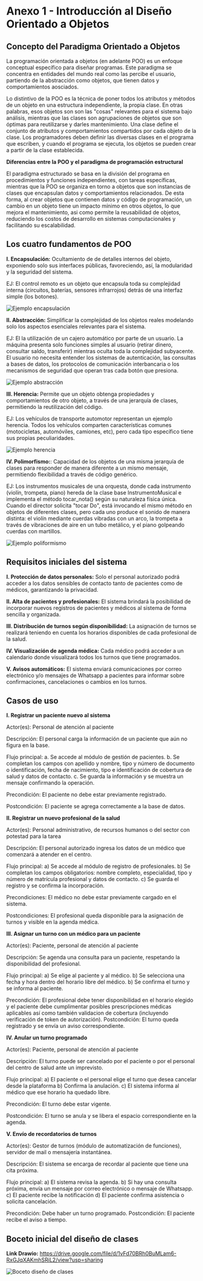 # Anexo 1 - Introducción al Diseño Orientado a Objetos

## Concepto del Paradigma Orientado a Objetos

La programación orientada a objetos (en adelante POO) es un enfoque conceptual específico para diseñar programas. Este paradigma se concentra en entidades del mundo real como las percibe el usuario, partiendo de la abstracción como objetos, que tienen datos y comportamientos aosciados. 

Lo distintivo de la POO es la técnica de poner todos los atributos y métodos de un objeto en una estructura independiente, la propia clase. En otras palabras, esos objetos son son las "cosas" relevantes para el sistema bajo análisis, mientras que las clases son agrupaciones de objetos que son óptimas para reutilizarse y darles mantenimiento. Una clase define el conjunto de atributos y comportamientos compartidos por cada objeto de la clase. Los programadores deben definir las diversas clases en el programa que escriben, y cuando el programa se ejecuta, los objetos se pueden crear a partir de la clase establecida.

**Diferencias entre la POO y el paradigma de programación estructural**

El paradigma estructurado se basa en la división del programa en procedimientos y funciones independientes, con tareas específicas, mientras que la POO se organiza en torno a objetos que son instancias de clases que encapsulan datos y comportamientos relacionados. De esta forma, al crear objetos que contienen datos y código de programación, un cambio en un objeto tiene un impacto mínimo en otros objetos, lo que mejora el mantenimiento, asi como permite la reusabilidad de objetos, reduciendo los costos de desarrollo en sistemas computacionales y facilitando su escalabilidad.

## Los cuatro fundamentos de POO

 **I. Encapsulación:** Ocultamiento de de detalles internos del objeto, exponiendo solo sus interfaces públicas, favoreciendo, así, la modularidad y la seguridad del sistema.

 EJ: El control remoto es un objeto que encapsula toda su complejidad interna (circuitos, baterías, sensores infrarrojos) detrás de una interfaz simple (los botones).

 ![Ejemplo encapsulación](imagenes/00_diagrama_encapsulamiento.jpg)

 **II. Abstracción:**  Simplificar la complejidad de los objetos reales modelando solo los aspectos esenciales relevantes para el sistema.

 EJ: El la utilización de un cajero automático por parte de un usuario. La máquina presenta solo funciones simples al usuario (retirar dinero, consultar saldo, transferir) mientras oculta toda la complejidad subyacente. El usuario no necesita entender los sistemas de autenticación, las consultas a bases de datos, los protocolos de comunicación interbancaria o los mecanismos de seguridad que operan tras cada botón que presiona.
 
 ![Ejemplo abstracción](imagenes/01_diagrama_abstracción.jpg)

 **III. Herencia:** Permite que un objeto obtenga propiedades y comportamientos de otro objeto, a través de una jerarquía de clases, permitiendo la reutilización del código.

 EJ: Los vehículos de transporte automotor representan un ejemplo herencia. Todos los vehículos comparten características comunes (motocicletas, automóviles, camiones, etc), pero cada tipo específico tiene sus propias peculiaridades.

![Ejemplo herencia](imagenes/02_diagrama_herencia.jpg)


 **IV. Polimorfismo:**:  Capacidad de los objetos de una misma jerarquía de clases para responder de manera diferente a un mismo mensaje, permitiendo flexibilidad a través de código genérico.

 EJ: Los instrumentos musicales de una orquesta, donde cada instrumento (violín, trompeta, piano) hereda de la clase base InstrumentoMusical e implementa el método tocar_nota() según su naturaleza física única. Cuando el director solicita "tocar Do", está invocando el mismo método en objetos de diferentes clases, pero cada uno produce el sonido de manera distinta: el violín mediante cuerdas vibradas con un arco, la trompeta a través de vibraciones de aire en un tubo metálico, y el piano golpeando cuerdas con martillos.

![Ejemplo poliformismo](imagenes/03_diagrama_poliformismo.jpg)


## Requisitos iniciales del sistema

**I. Protección de datos personales:** Solo el personal autorizado podrá acceder a los datos sensibles de contacto tanto de pacientes como de médicos, garantizando la privacidad.

**II. Alta de pacientes y profesionales:**  El sistema brindará la posibilidad de incorporar nuevos registros de pacientes y médicos al sistema de forma sencilla y organizada.

**III. Distribución de turnos según disponibilidad:** La asignación de turnos se realizará teniendo en cuenta los horarios disponibles de cada profesional de la salud.

**IV. Visualización de agenda médica:** Cada médico podrá acceder a un calendario donde visualizará todos los turnos que tiene programados.

**V. Avisos automáticos:** El sistema enviará comunicaciones por correo electrónico y/o mensajes de Whatsapp a pacientes para informar sobre confirmaciones, cancelaciones o cambios en los turnos.


## Casos de uso


**I. Registrar un paciente nuevo al sistema**

Actor(es): Personal de atención al paciente

Descripción: El personal carga la información de un paciente que aún no figura en la base.

Flujo principal:
a. Se accede al módulo de gestión de pacientes.
b. Se completan los campos con apellido y nombre, tipo y número de documento o identificación, fecha de nacimiento, tipo e identificación de cobertura de salud y datos de contacto.
c. Se guarda la información y se muestra un mensaje confirmando la operación.

Precondición: El paciente no debe estar previamente registrado.

Postcondición: El paciente se agrega correctamente a la base de datos.


**II. Registrar un nuevo profesional de la salud**

Actor(es): Personal administrativo, de recursos humanos o del sector con potestad para la tarea

Descripción: El personal autorizado ingresa los datos de un médico que comenzará a atender en el centro.

Flujo principal:
a) Se accede al módulo de registro de profesionales.
b) Se completan los campos obligatorios: nombre completo, especialidad, tipo y número de matrícula profesional y datos de contacto.
c) Se guarda el registro y se confirma la incorporación.

Precondiciones: El médico no debe estar previamente cargado en el sistema.

Postcondiciones: El profesional queda disponible para la asignación de turnos y visible en la agenda médica.


**III. Asignar un turno con un médico para un paciente**

Actor(es): Paciente, personal de atención al paciente

Descripción: Se agenda una consulta para un paciente, respetando la disponibilidad del profesional.

Flujo principal:
a) Se elige al paciente y al médico.
b) Se selecciona una fecha y hora dentro del horario libre del médico.
b) Se confirma el turno y se informa al paciente.

Precondición: El profesional debe tener disponibilidad en el horario elegido y el paciente debe cumplimentar posibles prescripciones médicas aplicables así como también validacion de cobertura (incluyendo verificación de token de autorización).
Postcondición: El turno queda registrado y se envía un aviso correspondiente.


 **IV. Anular un turno programado**
 
Actor(es): Paciente, personal de atención al paciente

Descripción: El turno puede ser cancelado por el paciente o por el personal del centro de salud ante un imprevisto.

Flujo principal:
a) El paciente o el personal elige el turno que desea cancelar desde la plataforma
b) Confirma la anulación.
c) El sistema informa al médico que ese horario ha quedado libre.

Precondición: El turno debe estar vigente.

Postcondición: El turno se anula y se libera el espacio correspondiente en la agenda.


**V. Envío de recordatorios de turnos**

Actor(es): Gestor de turnos (módulo de automatización de funciones), servidor de mail o mensajería instantánea.

Descripción: El sistema se encarga de recordar al paciente que tiene una cita próxima.

Flujo principal:
a) El sistema revisa la agenda.
b) Si hay una consulta próxima, envía un mensaje por correo electrónico o mensaje de Whatsapp.
c) El paciente recibe la notificación
d) El paciente confirma asistencia o solicita cancelación.

Precondición: Debe haber un turno programado.
Postcondición: El paciente recibe el aviso a tiempo.

## Boceto inicial del diseño de clases

**Link Drawio:** https://drive.google.com/file/d/1vFd70BRh0BuMLam6-RxGJqXAKmhSRiL2/view?usp=sharing

![Boceto diseño de clases](imagenes/04_clases_sistema_POO.jpg)


 
